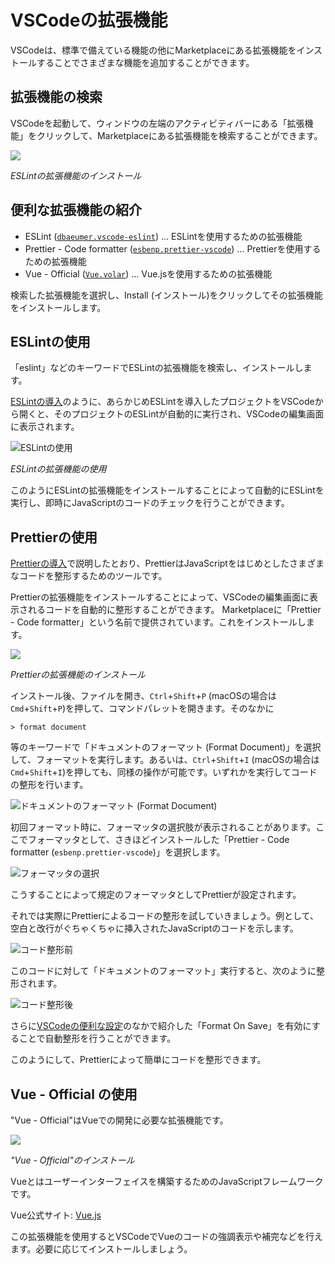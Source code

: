 # VSCodeの拡張機能

VSCodeは、標準で備えている機能の他にMarketplaceにある拡張機能をインストールすることでさまざまな機能を追加することができます。

## 拡張機能の検索

VSCodeを起動して、ウィンドウの左端のアクティビティバーにある「拡張機能」をクリックして、Marketplaceにある拡張機能を検索することができます。

![](assets/installing-eslint-vscode.png)

_ESLintの拡張機能のインストール_

## 便利な拡張機能の紹介

- ESLint ([`dbaeumer.vscode-eslint`](https://marketplace.visualstudio.com/items?itemName=dbaeumer.vscode-eslint)) … ESLintを使用するための拡張機能
- Prettier - Code formatter ([`esbenp.prettier-vscode`](https://marketplace.visualstudio.com/items?itemName=esbenp.prettier-vscode)) … Prettierを使用するための拡張機能
- Vue - Official ([`Vue.volar`](https://marketplace.visualstudio.com/items?itemName=Vue.volar)) … Vue.jsを使用するための拡張機能

検索した拡張機能を選択し、Install (インストール)をクリックしてその拡張機能をインストールします。

## ESLintの使用

「eslint」などのキーワードでESLintの拡張機能を検索し、インストールします。

[ESLintの導入](eslint.md)のように、あらかじめESLintを導入したプロジェクトをVSCodeから開くと、そのプロジェクトのESLintが自動的に実行され、VSCodeの編集画面に表示されます。

![ESLintの使用](assets/vscode-eslint-error.png)

_ESLintの拡張機能の使用_

このようにESLintの拡張機能をインストールすることによって自動的にESLintを実行し、即時にJavaScriptのコードのチェックを行うことができます。

## Prettierの使用

[Prettierの導入](prettier.md)で説明したとおり、PrettierはJavaScriptをはじめとしたさまざまなコードを整形するためのツールです。

Prettierの拡張機能をインストールすることによって、VSCodeの編集画面に表示されるコードを自動的に整形することができます。
Marketplaceに「Prettier - Code formatter」という名前で提供されています。これをインストールします。

![](assets/installing-prettier-vscode.png)

_Prettierの拡張機能のインストール_

インストール後、ファイルを開き、`Ctrl`+`Shift`+`P` (macOSの場合は`Cmd`+`Shift`+`P`)を押して、コマンドパレットを開きます。そのなかに

```
> format document
```

等のキーワードで「ドキュメントのフォーマット (Format Document)」を選択して、フォーマットを実行します。あるいは、`Ctrl`+`Shift`+`I` (macOSの場合は`Cmd`+`Shift`+`I`)を押しても、同様の操作が可能です。いずれかを実行してコードの整形を行います。

![ドキュメントのフォーマット (Format Document)](assets/vscode-format-document.png)

初回フォーマット時に、フォーマッタの選択肢が表示されることがあります。ここでフォーマッタとして、さきほどインストールした「Prettier - Code formatter (`esbenp.prettier-vscode`)」を選択します。

![フォーマッタの選択](assets/vscode-formatter-settings.png)

こうすることによって規定のフォーマッタとしてPrettierが設定されます。

それでは実際にPrettierによるコードの整形を試していきましょう。例として、空白と改行がぐちゃくちゃに挿入されたJavaScriptのコードを示します。

![コード整形前](assets/prettier-before.png)

このコードに対して「ドキュメントのフォーマット」実行すると、次のように整形されます。

![コード整形後](assets/prettier-after.png)

さらに[VSCodeの便利な設定](installing-vscode.md#%E4%BE%BF%E5%88%A9%E3%81%AA%E8%A8%AD%E5%AE%9A)のなかで紹介した「Format On Save」を有効にすることで自動整形を行うことができます。

このようにして、Prettierによって簡単にコードを整形できます。

## Vue - Official の使用

"Vue - Official"はVueでの開発に必要な拡張機能です。

![](assets/installing-volar-vscode.png)

_"Vue - Official"のインストール_

Vueとはユーザーインターフェイスを構築するためのJavaScriptフレームワークです。

Vue公式サイト: [Vue.js](https://v3.ja.vuejs.org/)

この拡張機能を使用するとVSCodeでVueのコードの強調表示や補完などを行えます。必要に応じてインストールしましょう。
